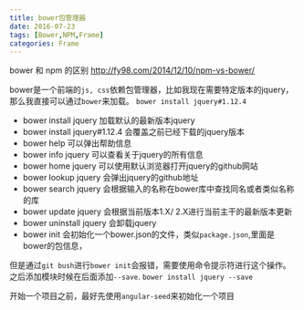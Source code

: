 ```yaml
---
title: bower包管理器
date: 2016-07-23
tags: [Bower,NPM,Frame]
categories: Frame
---
```


bower 和 npm 的区别
http://fy98.com/2014/12/10/npm-vs-bower/

bower是一个前端的`js, css`依赖包管理器，比如我现在需要特定版本的jquery，那么我直接可以通过`bower`来加载。
`bower install jquery#1.12.4`

- bower install jquery 加载默认的最新版本jquery
- bower install jquery#1.12.4  会覆盖之前已经下载的jquery版本
- bower help 可以弹出帮助信息
- bower info jquery 可以查看关于jquery的所有信息
- bower home jquery  可以使用默认浏览器打开jquery的github网站
- bower lookup jquery  会弹出jquery的github地址
- bower search jquery  会根据输入的名称在bower库中查找同名或者类似名称的库
- bower update jquery  会根据当前版本1.X/ 2.X进行当前主干的最新版本更新
- bower uninstall jquery 会卸载jquery
- bower init  会初始化一个bower.json的文件，类似`package.json`,里面是bower的包信息，

但是通过`git bush`进行`bower init`会报错，需要使用命令提示符进行这个操作。
之后添加模块时候在后面添加`--save`.
`bower install jquery --save`

开始一个项目之前，最好先使用`angular-seed`来初始化一个项目